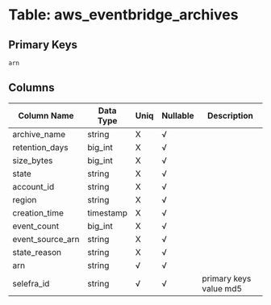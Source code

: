 # Table: aws_eventbridge_archives

## Primary Keys 

```
arn
```


## Columns 

|  Column Name   |  Data Type  | Uniq | Nullable | Description | 
|  ----  | ----  | ----  | ----  | ---- | 
| archive_name | string | X | √ |  | 
| retention_days | big_int | X | √ |  | 
| size_bytes | big_int | X | √ |  | 
| state | string | X | √ |  | 
| account_id | string | X | √ |  | 
| region | string | X | √ |  | 
| creation_time | timestamp | X | √ |  | 
| event_count | big_int | X | √ |  | 
| event_source_arn | string | X | √ |  | 
| state_reason | string | X | √ |  | 
| arn | string | √ | √ |  | 
| selefra_id | string | √ | √ | primary keys value md5 | 


